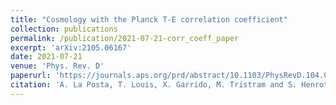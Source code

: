 ```yaml
---
title: "Cosmology with the Planck T-E correlation coefficient"
collection: publications
permalink: /publication/2021-07-21-corr_coeff_paper
excerpt: 'arXiv:2105.06167'
date: 2021-07-21
venue: 'Phys. Rev. D'
paperurl: 'https://journals.aps.org/prd/abstract/10.1103/PhysRevD.104.023527'
citation: 'A. La Posta, T. Louis, X. Garrido, M. Tristram and S. Henrot-Versillé, Phys. Rev. D 104,023527 (2021)'
---
```

